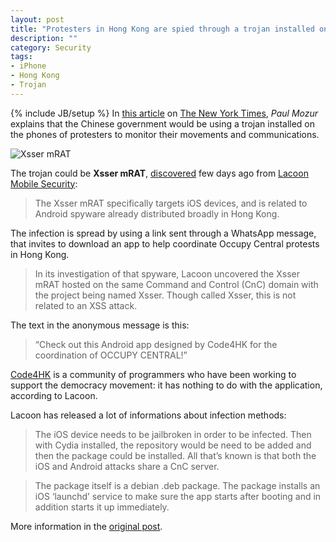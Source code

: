 ```yaml
---
layout: post
title: "Protesters in Hong Kong are spied through a trojan installed on their iPhone?"
description: ""
category: Security
tags: 
- iPhone
- Hong Kong
- Trojan
---
```

{% include JB/setup %}
In [this article](http://www.nytimes.com/2014/10/02/business/protesters-are-targets-of-scrutiny-through-their-phones.html) on [The New York Times](http://www.nytimes.com), *Paul Mozur*  explains that the Chinese government would be using a trojan installed on the phones of protesters to monitor their movements and communications.

![Xsser mRAT](https://c2.staticflickr.com/4/3929/15385808216_23b85def3f_z.jpg)

<!-- more -->
The trojan could be **Xsser mRAT**, [discovered](https://www.lacoon.com/lacoon-discovers-xsser-mrat-first-advanced-ios-trojan/) few days ago from [Lacoon Mobile Security](https://www.lacoon.com):
>The Xsser mRAT specifically targets iOS devices, and is related to Android spyware already distributed broadly in Hong Kong.

The infection is spread by using a link sent through a WhatsApp message, that invites to download an app to help coordinate Occupy Central protests in Hong Kong. 

>In its investigation of that spyware, Lacoon uncovered the Xsser mRAT hosted on the same Command and Control (CnC) domain with the project being named Xsser. Though called Xsser, this is not related to an XSS attack.

The text in the anonymous message is this:
>“Check out this Android app designed by Code4HK for the coordination of OCCUPY CENTRAL!”

[Code4HK](http://www.code4.hk/) is a community of programmers who have been working to support the democracy movement: it has nothing to do with the application, according to Lacoon.

Lacoon has released a lot of informations about infection methods:

>The iOS device needs to be jailbroken in order to be infected. Then with Cydia installed, the repository would be need to be added and then the package could be installed. All that’s known is that both the iOS and Android attacks share a CnC server.

>The package itself is a debian .deb package. The package installs an iOS ‘launchd’ service to make sure the app starts after booting and in addition starts it up immediately.

More information in the [original post](https://www.lacoon.com/lacoon-discovers-xsser-mrat-first-advanced-ios-trojan/).
